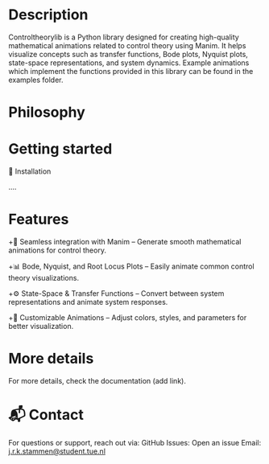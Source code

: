 # Description
Controltheorylib is a Python library designed for creating high-quality mathematical animations related to control theory using Manim. It helps visualize concepts such as transfer functions, Bode plots, Nyquist plots, state-space representations, and system dynamics. Example animations which implement the functions provided in this library can be found in the examples folder. 

# Philosophy

# Getting started
🚀 Installation

....

 # Features

+🎥 Seamless integration with Manim – Generate smooth mathematical animations for control theory.

+📊 Bode, Nyquist, and Root Locus Plots – Easily animate common control theory visualizations.

+⚙️ State-Space & Transfer Functions – Convert between system representations and animate system responses.

+🔧 Customizable Animations – Adjust colors, styles, and parameters for better visualization.


# More details
For more details, check the documentation (add link).


# 📬 Contact
For questions or support, reach out via:
GitHub Issues: Open an issue
Email: j.r.k.stammen@student.tue.nl

